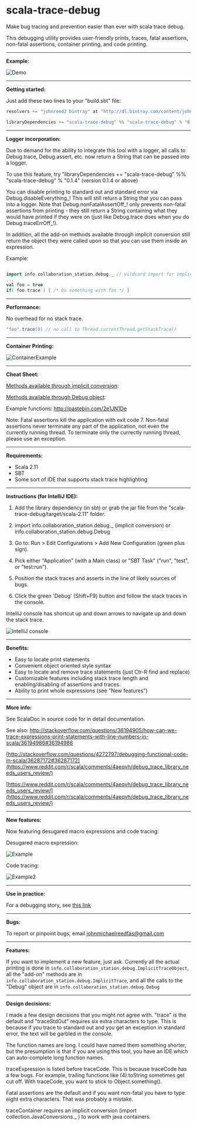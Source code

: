 # scala-trace-debug
Make bug tracing and prevention easier than ever with scala trace debug. 

This debugging utility provides user-friendly prints, traces, fatal assertions, non-fatal assertions, container printing, and code printing.

____________________________________________________________________________________________________________________

**Example:**

![Demo](http://s9.postimg.org/ssuso8f4f/Example_Screenshot_Highlight.png)

____________________________________________________________________________________________________________________

**Getting started:**

Just add these two lines to your "build.sbt" file:

```scala
resolvers += "johnreed2 bintray" at "http://dl.bintray.com/content/johnreed2/maven"

libraryDependencies += "scala-trace-debug" %% "scala-trace-debug" % "0.1.6"
```

____________________________________________________________________________________________________________________

**Logger incorporation:**

Due to demand for the ability to integrate this tool with a logger, all calls to Debug.trace, Debug.assert, etc. now return a String that can be passed into a logger. 

To use this feature, try "libraryDependencies += "scala-trace-debug" %% "scala-trace-debug" % "0.1.4" (version 0.1.4 or above)

You can disable printing to standard out and standard error via Debug.disableEverything_! This will still return a String that you can pass into a logger. Note that Debug.nonFatalAssertOff_! only prevents non-fatal assertions from printing - they still return a String containing what they would have printed if they were on (just like Debug.trace does when you do Debug.traceErrOff_!).

In addition, all the add-on methods available through implicit conversion still return the object they were called upon so that you can use them inside an expression.

Example:

```scala

import info.collaboration_station.debug._ // wildcard import for implicit conversion
...
val foo = true
if( foo.trace ) { /* Do something with foo */ }

```

____________________________________________________________________________________________________________________

**Performance:**

No overhead for no stack trace. 

```scala
"foo".trace(0) // no call to Thread.currentThread.getStackTrace()
```

____________________________________________________________________________________________________________________

**Container Printing:**

![ContainerExample](http://i.imgur.com/IMk1CnM.png)

____________________________________________________________________________________________________________________
**Cheat Sheet:**

[Methods available through implicit conversion](http://collaboration-station.info/debug/index.html#info.collaboration_station.debug.package$$ImplicitTrace):

[Methods available through Debug object](http://collaboration-station.info/debug/index.html#info.collaboration_station.debug.Debug$):

Example functions: http://pastebin.com/2e1JN1De

Note: Fatal assertions kill the application with exit code 7. Non-fatal assertions never terminate any part of the application, not even the currently running thread. To terminate only the currectly running thread, please use an exception.

____________________________________________________________________________________________________________________

**Requirements:**

- Scala 2.11
- SBT
- Some sort of IDE that supports stack trace highlighting

____________________________________________________________________________________________________________________

**Instructions (for IntelliJ IDE):**

1. Add the library dependency (in sbt) or grab the jar file from the "scala-trace-debug/target/scala-2.11" folder.

2. import info.collaboration_station.debug._ (implicit conversion) or info.collaboration_station.debug.Debug

3. Go to: Run > Edit Configurations > Add New Configuration (green plus sign).

4. Pick either "Application" (with a Main class) or "SBT Task" ("run", "test", or "test:run").

5. Position the stack traces and asserts in the line of likely sources of bugs.

6. Click the green 'Debug' (Shift+F9) button and follow the stack traces in the console. 
 
IntelliJ console has shortcut up and down arrows to navigate up and down the stack trace.

![IntelliJ console](http://s29.postimg.org/ud0knou1j/debug_Screenshot_Crop.png)

____________________________________________________________________________________________________________________

**Benefits:**

- Easy to locate print statements
- Convenient object oriented style syntax
- Easy to locate and remove trace statements (just Ctr-R find and replace)
- Customizable features including stack trace length and enabling/disabling of assertions and traces.
- Ability to print whole expressions (see "New features")

____________________________________________________________________________________________________________________


**More info:**

See ScalaDoc in source code for in detail documentation.

See also: http://stackoverflow.com/questions/36194905/how-can-we-trace-expressions-print-statements-with-line-numbers-in-scala/36194986#36194986

[http://stackoverflow.com/questions/4272797/debugging-functional-code-in-scala/36287172#36287172](https://www.reddit.com/r/scala/comments/4aeqvh/debug_trace_library_needs_users_review/)

[https://www.reddit.com/r/scala/comments/4aeqvh/debug_trace_library_needs_users_review/](https://www.reddit.com/r/scala/comments/4aeqvh/debug_trace_library_needs_users_review/)


____________________________________________________________________________________________________________________

**New features:**

Now featuring desugared macro expressions and code tracing:

Desugared macro expression:

![Example](http://i.imgur.com/D1jLiaa.png)

Code tracing:

![Example2](http://i.imgur.com/pdey7Jk.png)

____________________________________________________________________________________________________________________

**Use in practice:**

For a debugging story, see [this link](http://pastebin.com/GSjxYQ70)

____________________________________________________________________________________________________________________


**Bugs:**

To report or pinpoint bugs, email johnmichaelreedfas@gmail.com

____________________________________________________________________________________________________________________

**Features:**

If you want to implement a new feature, just ask. Currently all the actual printing is done in `info.collaboration_station.debug.ImplicitTraceObject`, all the "add-on" methods are in 
`info.collaboration_station.debug.ImplicitTrace`, and all the calls to the "Debug" object are in 
`info.collaboration_station.debug.Debug`

____________________________________________________________________________________________________________________


**Design decisions:**

I made a few design decisions that you might not agree with. "trace" is the default and "traceStdOut" requires six extra characters to type. This is because if you trace to standard out and you get an exception in standard error, the text will be garbled in the console. 

The function names are long. I could have named them something shorter, but the presumption is that if you are using this tool, you have an IDE which can auto-complete long function names.

traceExpression is listed before traceCode. This is because traceCode has a few bugs. For example, trailing functions like (4).toString sometimes get cut off. With traceCode, you want to stick to Object.something(). 

Fatal assertions are the default and if you want non-fatal you have to type eight extra characters. That was probably a mistake.

traceContainer requires an implicit conversion (import collection.JavaConversions._ ) to work with java containers.